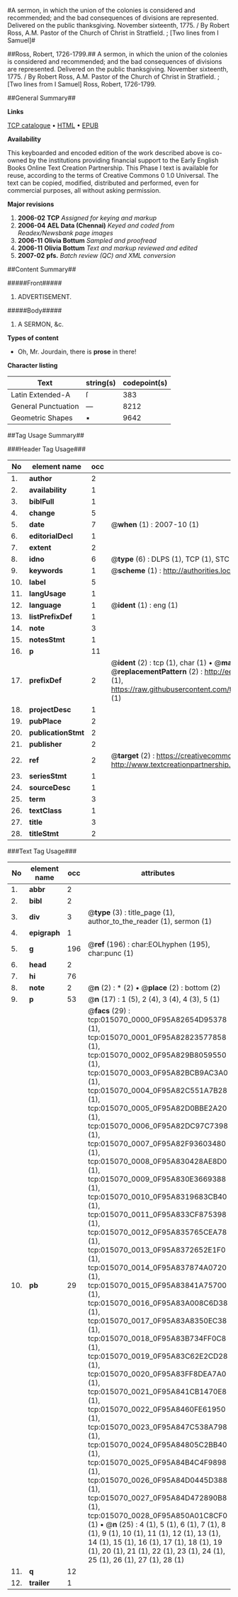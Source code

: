 #A sermon, in which the union of the colonies is considered and recommended; and the bad consequences of divisions are represented. Delivered on the public thanksgiving. November sixteenth, 1775. / By Robert Ross, A.M. Pastor of the Church of Christ in Stratfield. ; [Two lines from I Samuel]#

##Ross, Robert, 1726-1799.##
A sermon, in which the union of the colonies is considered and recommended; and the bad consequences of divisions are represented. Delivered on the public thanksgiving. November sixteenth, 1775. / By Robert Ross, A.M. Pastor of the Church of Christ in Stratfield. ; [Two lines from I Samuel]
Ross, Robert, 1726-1799.

##General Summary##

**Links**

[TCP catalogue](http://www.ota.ox.ac.uk/tcp/)  • 
[HTML](http://tei.it.ox.ac.uk/tcp/Texts-HTML/free/N11/N11936.html)  • 
[EPUB](http://tei.it.ox.ac.uk/tcp/Texts-EPUB/free/N11/N11936.epub)

**Availability**

This keyboarded and encoded edition of the
	       work described above is co-owned by the institutions
	       providing financial support to the Early English Books
	       Online Text Creation Partnership. This Phase I text is
	       available for reuse, according to the terms of Creative
	       Commons 0 1.0 Universal. The text can be copied,
	       modified, distributed and performed, even for
	       commercial purposes, all without asking permission.

**Major revisions**

1. __2006-02__ __TCP__ *Assigned for keying and markup*
1. __2006-04__ __AEL Data (Chennai)__ *Keyed and coded from Readex/Newsbank page images*
1. __2006-11__ __Olivia Bottum__ *Sampled and proofread*
1. __2006-11__ __Olivia Bottum__ *Text and markup reviewed and edited*
1. __2007-02__ __pfs.__ *Batch review (QC) and XML conversion*

##Content Summary##

#####Front#####

1. ADVERTISEMENT.

#####Body#####

1. A SERMON, &c.

**Types of content**

  * Oh, Mr. Jourdain, there is **prose** in there!

**Character listing**


|Text|string(s)|codepoint(s)|
|---|---|---|
|Latin Extended-A|ſ|383|
|General Punctuation|—|8212|
|Geometric Shapes|▪|9642|

##Tag Usage Summary##

###Header Tag Usage###

|No|element name|occ|attributes|
|---|---|---|---|
|1.|__author__|2||
|2.|__availability__|1||
|3.|__biblFull__|1||
|4.|__change__|5||
|5.|__date__|7| @__when__ (1) : 2007-10 (1)|
|6.|__editorialDecl__|1||
|7.|__extent__|2||
|8.|__idno__|6| @__type__ (6) : DLPS (1), TCP (1), STC (1), NOTIS (1), IMAGE-SET (1), EVANS-CITATION (1)|
|9.|__keywords__|1| @__scheme__ (1) : http://authorities.loc.gov/ (1)|
|10.|__label__|5||
|11.|__langUsage__|1||
|12.|__language__|1| @__ident__ (1) : eng (1)|
|13.|__listPrefixDef__|1||
|14.|__note__|3||
|15.|__notesStmt__|1||
|16.|__p__|11||
|17.|__prefixDef__|2| @__ident__ (2) : tcp (1), char (1)  •  @__matchPattern__ (2) : ([0-9\-]+):([0-9IVX]+) (1), (.+) (1)  •  @__replacementPattern__ (2) : http://eebo.chadwyck.com/downloadtiff?vid=$1&page=$2 (1), https://raw.githubusercontent.com/textcreationpartnership/Texts/master/tcpchars.xml#$1 (1)|
|18.|__projectDesc__|1||
|19.|__pubPlace__|2||
|20.|__publicationStmt__|2||
|21.|__publisher__|2||
|22.|__ref__|2| @__target__ (2) : https://creativecommons.org/publicdomain/zero/1.0/ (1), http://www.textcreationpartnership.org/docs/. (1)|
|23.|__seriesStmt__|1||
|24.|__sourceDesc__|1||
|25.|__term__|3||
|26.|__textClass__|1||
|27.|__title__|3||
|28.|__titleStmt__|2||


###Text Tag Usage###

|No|element name|occ|attributes|
|---|---|---|---|
|1.|__abbr__|2||
|2.|__bibl__|2||
|3.|__div__|3| @__type__ (3) : title_page (1), author_to_the_reader (1), sermon (1)|
|4.|__epigraph__|1||
|5.|__g__|196| @__ref__ (196) : char:EOLhyphen (195), char:punc (1)|
|6.|__head__|2||
|7.|__hi__|76||
|8.|__note__|2| @__n__ (2) : * (2)  •  @__place__ (2) : bottom (2)|
|9.|__p__|53| @__n__ (17) : 1 (5), 2 (4), 3 (4), 4 (3), 5 (1)|
|10.|__pb__|29| @__facs__ (29) : tcp:015070_0000_0F95A82654D95378 (1), tcp:015070_0001_0F95A82823577858 (1), tcp:015070_0002_0F95A829B8059550 (1), tcp:015070_0003_0F95A82BCB9AC3A0 (1), tcp:015070_0004_0F95A82C551A7B28 (1), tcp:015070_0005_0F95A82D0BBE2A20 (1), tcp:015070_0006_0F95A82DC97C7398 (1), tcp:015070_0007_0F95A82F93603480 (1), tcp:015070_0008_0F95A830428AE8D0 (1), tcp:015070_0009_0F95A830E3669388 (1), tcp:015070_0010_0F95A8319683CB40 (1), tcp:015070_0011_0F95A833CF875398 (1), tcp:015070_0012_0F95A835765CEA78 (1), tcp:015070_0013_0F95A8372652E1F0 (1), tcp:015070_0014_0F95A837874A0720 (1), tcp:015070_0015_0F95A83841A75700 (1), tcp:015070_0016_0F95A83A008C6D38 (1), tcp:015070_0017_0F95A83A8350EC38 (1), tcp:015070_0018_0F95A83B734FF0C8 (1), tcp:015070_0019_0F95A83C62E2CD28 (1), tcp:015070_0020_0F95A83FF8DEA7A0 (1), tcp:015070_0021_0F95A841CB1470E8 (1), tcp:015070_0022_0F95A8460FE61950 (1), tcp:015070_0023_0F95A847C538A798 (1), tcp:015070_0024_0F95A84805C2BB40 (1), tcp:015070_0025_0F95A84B4C4F9898 (1), tcp:015070_0026_0F95A84D0445D388 (1), tcp:015070_0027_0F95A84D472890B8 (1), tcp:015070_0028_0F95A850A01C8CF0 (1)  •  @__n__ (25) : 4 (1), 5 (1), 6 (1), 7 (1), 8 (1), 9 (1), 10 (1), 11 (1), 12 (1), 13 (1), 14 (1), 15 (1), 16 (1), 17 (1), 18 (1), 19 (1), 20 (1), 21 (1), 22 (1), 23 (1), 24 (1), 25 (1), 26 (1), 27 (1), 28 (1)|
|11.|__q__|12||
|12.|__trailer__|1||
